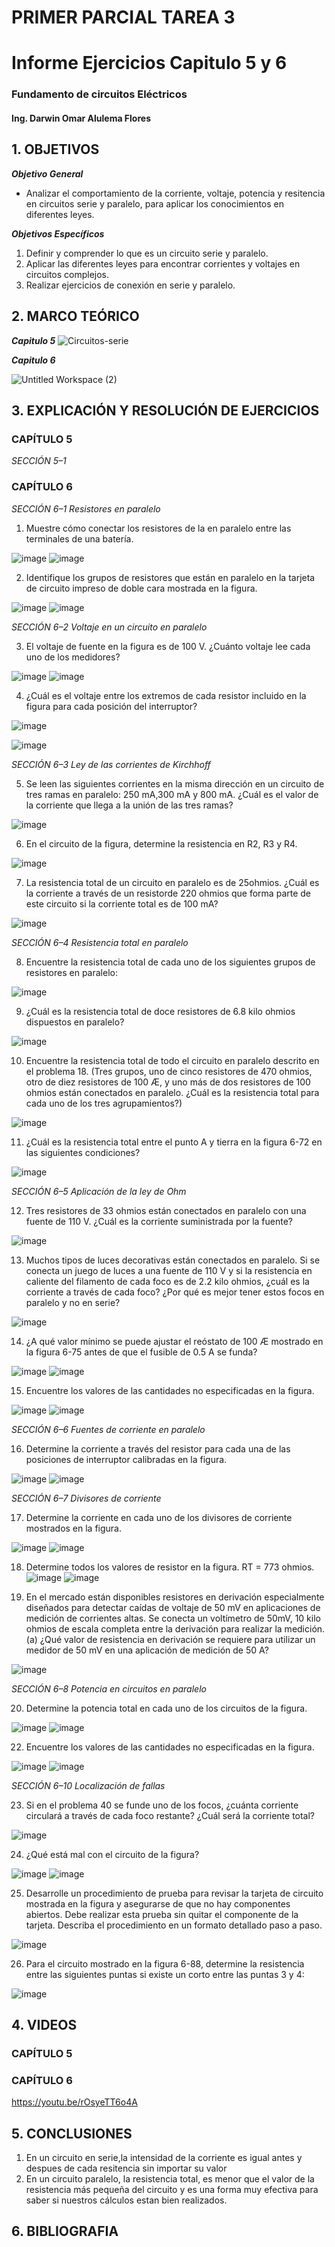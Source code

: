 # PRIMER PARCIAL TAREA 3

# Informe Ejercicios Capitulo 5 y 6
### Fundamento de circuitos Eléctricos 
#### Ing. Darwin Omar Alulema Flores


## 1. OBJETIVOS

***Objetivo General***
- Analizar el comportamiento de la corriente, voltaje, potencia y resitencia en circuitos serie y paralelo, para aplicar los conocimientos en diferentes leyes.

***Objetivos Específicos***
 1. Definir y comprender lo que es un circuito serie y paralelo.
 2. Aplicar las diferentes leyes para encontrar corrientes y voltajes en circuitos complejos.
 3. Realizar ejercicios de conexión en serie y paralelo.
  ## 2. MARCO TEÓRICO
 
***Capitulo 5***
![Circuitos-serie](https://user-images.githubusercontent.com/94129932/143504394-6102300c-a96c-41d0-b1b1-294de2d02d48.png)


***Capitulo 6***

![Untitled Workspace (2)](https://user-images.githubusercontent.com/94129932/143504302-10a0f62e-236e-44cf-a838-65aea14ca2cb.png)

## 3. EXPLICACIÓN Y RESOLUCIÓN DE EJERCICIOS


### CAPÍTULO 5

*SECCIÓN 5–1*

### CAPÍTULO 6
*SECCIÓN 6–1 Resistores en paralelo*
 1. Muestre cómo conectar los resistores de la en paralelo entre las terminales de una batería.

![image](https://user-images.githubusercontent.com/93794279/143321767-1842026c-c2e2-4160-9722-a4d267cb91c7.png)
![image](https://user-images.githubusercontent.com/93794279/143321821-8bd4cb7f-02d2-46ac-bae1-d657171ce6b2.png)

 2. Identifique los grupos de resistores que están en paralelo en la tarjeta de circuito impreso de doble cara mostrada en la figura.

![image](https://user-images.githubusercontent.com/93794279/143321853-efc79621-321c-405b-b86d-7fa3d9455428.png)
![image](https://user-images.githubusercontent.com/93794279/143321898-15b36979-2061-4cfb-bd3f-3ada225928f4.png)

 *SECCIÓN 6–2 Voltaje en un circuito en paralelo*
 
 3. El voltaje de fuente en la figura es de 100 V. ¿Cuánto voltaje lee cada uno de los medidores?

![image](https://user-images.githubusercontent.com/93794279/143321985-5658323e-3b2c-4871-843b-7bf2ee74a0bb.png)
![image](https://user-images.githubusercontent.com/93794279/143322019-83c86fe5-4738-40a2-b18a-bde10f265b81.png)

4. ¿Cuál es el voltaje entre los extremos de cada resistor incluido en la figura para cada posición del interruptor?

![image](https://user-images.githubusercontent.com/93794279/143322041-67a806a1-6d94-4f05-9d40-8713c0f3ec40.png)

![image](https://user-images.githubusercontent.com/93794279/143322093-39eecd7a-e5d9-4b0f-9bca-6f56bc7f5046.png)

*SECCIÓN 6–3 Ley de las corrientes de Kirchhoff*

 5. Se leen las siguientes corrientes en la misma dirección en un circuito de tres ramas en paralelo: 250 mA,300 mA y 800 mA. ¿Cuál es el valor de la corriente que llega a la unión de las tres ramas?

![image](https://user-images.githubusercontent.com/93794279/143322363-e880cf39-c5da-4ee8-b239-fe5c1acd9a53.png)

 6. En el circuito de la figura, determine la resistencia en R2, R3 y R4.
 
 ![image](https://user-images.githubusercontent.com/93794279/143322416-b4afb9e1-93b9-4760-a397-081f70f5d302.png)

 7. La resistencia total de un circuito en paralelo es de 25ohmios. ¿Cuál es la corriente a través de un resistorde 220 ohmios que forma parte de este circuito si la corriente total es de 100 mA?

![image](https://user-images.githubusercontent.com/93794279/143322445-26336fdc-17eb-4feb-a24f-aba896a78160.png)

  *SECCIÓN 6–4 Resistencia total en paralelo*
  
 8. Encuentre la resistencia total de cada uno de los siguientes grupos de resistores en paralelo:

![image](https://user-images.githubusercontent.com/93794279/143322479-ed9d4404-bcd7-46dd-a6c5-6aa5553d8621.png)

 9. ¿Cuál es la resistencia total de doce resistores de 6.8 kilo ohmios dispuestos en paralelo?

![image](https://user-images.githubusercontent.com/93794279/143322529-7a388f5e-70dc-4416-a1c1-f23be435d782.png)

 10. Encuentre la resistencia total de todo el circuito en paralelo descrito en el problema 18.
 (Tres grupos, uno de cinco resistores de 470 ohmios, otro de diez resistores de 100 Æ, y uno más de dos resistores de 100 ohmios están conectados en paralelo. ¿Cuál es la resistencia total para cada uno de los tres agrupamientos?)
 
 ![image](https://user-images.githubusercontent.com/93794279/143322571-3214319e-cbd4-4786-b042-dcbcc537156d.png)

 11. ¿Cuál es la resistencia total entre el punto A y tierra en la figura 6-72 en las siguientes condiciones?

![image](https://user-images.githubusercontent.com/93794279/143322602-c90c1b34-2ccb-4126-9c1e-0887de0e5a5a.png)

*SECCIÓN 6–5 Aplicación de la ley de Ohm*

 12. Tres resistores de 33 ohmios están conectados en paralelo con una fuente de 110 V. ¿Cuál es la corriente suministrada por la fuente?

![image](https://user-images.githubusercontent.com/93794279/143322631-16b9f67d-b90c-48a3-87cc-db88ff8693fc.png)

 13. Muchos tipos de luces decorativas están conectados en paralelo. Si se conecta un juego de luces a una fuente de 110 V y si la resistencia en caliente del filamento de cada foco es de 2.2 kilo ohmios, ¿cuál es la corriente a través de cada foco? ¿Por qué es mejor tener estos focos en paralelo y no en serie?

![image](https://user-images.githubusercontent.com/93794279/143322663-2c456a30-5ce5-4f64-a0f6-1ed53620b87a.png)

 14. ¿A qué valor mínimo se puede ajustar el reóstato de 100 Æ mostrado en la figura 6-75 antes de que el fusible de 0.5 A se funda?

![image](https://user-images.githubusercontent.com/93794279/143322714-1ab66b53-dee4-4363-803c-3f62cf8e5fbe.png)
![image](https://user-images.githubusercontent.com/93794279/143322696-9f09b423-1d0e-4b9f-a747-aad90def9c20.png)

 15. Encuentre los valores de las cantidades no especificadas en la figura.

![image](https://user-images.githubusercontent.com/93794279/143322761-965f106a-c695-41a3-841d-6e574f783e55.png)
![image](https://user-images.githubusercontent.com/93794279/143322816-1b99c94c-9818-4e72-abb1-30d68d3da5ee.png)

*SECCIÓN 6–6 Fuentes de corriente en paralelo*

 16. Determine la corriente a través del resistor para cada una de las posiciones de interruptor calibradas en la figura.

![image](https://user-images.githubusercontent.com/93794279/143322874-6ccd5ed6-3170-4703-bad2-35e6702e412c.png)
![image](https://user-images.githubusercontent.com/93794279/143322860-0d7a98c5-0493-45c2-921c-696f5e1e3f7b.png)

 *SECCIÓN 6–7 Divisores de corriente*
 
 17. Determine la corriente en cada uno de los divisores de corriente mostrados en la figura.

![image](https://user-images.githubusercontent.com/93794279/143322905-d13a9e5a-49fb-44d7-b240-cc39f5f65792.png)
![image](https://user-images.githubusercontent.com/93794279/143322943-80f0cd1e-fcac-4e40-aaed-7e6cdb8c41d9.png)

 18. Determine todos los valores de resistor en la figura. RT = 773 ohmios.
![image](https://user-images.githubusercontent.com/93794279/143322965-6b832ac8-fc5c-4855-b880-ed6dc54525d3.png)
![image](https://user-images.githubusercontent.com/93794279/143323009-cf8a0557-6ad8-4178-b566-933e1354c44d.png)

 19. En el mercado están disponibles resistores en derivación especialmente diseñados para detectar caídas de voltaje de 50 mV en aplicaciones de medición de corrientes altas. Se conecta un voltímetro de 50mV, 10 kilo ohmios de escala completa entre la derivación para realizar la medición.
   (a) ¿Qué valor de resistencia en derivación se requiere para utilizar un medidor de 50 mV en una
aplicación de medición de 50 A?

![image](https://user-images.githubusercontent.com/93794279/143323035-35576ab2-7f87-46fb-90d7-1380f638f50d.png)

 *SECCIÓN 6–8 Potencia en circuitos en paralelo*
 
 20. Determine la potencia total en cada uno de los circuitos de la figura.

![image](https://user-images.githubusercontent.com/93794279/143323068-5c1db812-5699-4586-9766-aaf2328cafdb.png)
![image](https://user-images.githubusercontent.com/93794279/143323090-ce369d91-d8d3-4059-9529-2c8d9ff8f3f3.png)

 22. Encuentre los valores de las cantidades no especificadas en la figura. 
 
 ![image](https://user-images.githubusercontent.com/93794279/143323131-abedcc15-b18f-439a-8790-48b9da96b4d9.png)
![image](https://user-images.githubusercontent.com/93794279/143323160-54b31304-592d-4835-b956-ddbbfafd76ae.png)

 *SECCIÓN 6–10 Localización de fallas*
 
 23. Si en el problema 40 se funde uno de los focos, ¿cuánta corriente circulará a través de cada foco restante? ¿Cuál será la corriente total?

![image](https://user-images.githubusercontent.com/93794279/143323179-eafc131a-ef2b-45ca-a5c4-ec0864427e22.png)

 24. ¿Qué está mal con el circuito de la figura?

![image](https://user-images.githubusercontent.com/93794279/143323222-ac04acf7-b2cc-4d50-b299-69ffd02ba4ec.png)
![image](https://user-images.githubusercontent.com/93794279/143323204-848c950b-5f3c-4b7b-b3fa-6f83252755b7.png)

 25. Desarrolle un procedimiento de prueba para revisar la tarjeta de circuito mostrada en la figura y asegurarse de que no hay componentes abiertos. Debe realizar esta prueba sin quitar el componente de la tarjeta. Describa el procedimiento en un formato detallado paso a paso.

![image](https://user-images.githubusercontent.com/93794279/143323253-b7d7f252-2270-4c11-8856-879c648fa630.png)

 26. Para el circuito mostrado en la figura 6-88, determine la resistencia entre las siguientes puntas si existe un corto entre las puntas 3 y 4:

![image](https://user-images.githubusercontent.com/93794279/143323285-22b9507c-7d38-4f58-a92a-37d324b6b0da.png)


 ## 4. VIDEOS

### CAPÍTULO 5



### CAPÍTULO 6

https://youtu.be/rOsyeTT6o4A

## 5. CONCLUSIONES
1. En un circuito en serie,la intensidad de la corriente es igual antes y despues de cada resitencia sin importar su valor
2. En un circuito paralelo, la resistencia total, es menor que el valor de la resistencia más pequeña del circuito y es una forma muy efectiva para saber si nuestros cálculos estan bien realizados.
## 6. BIBLIOGRAFIA
